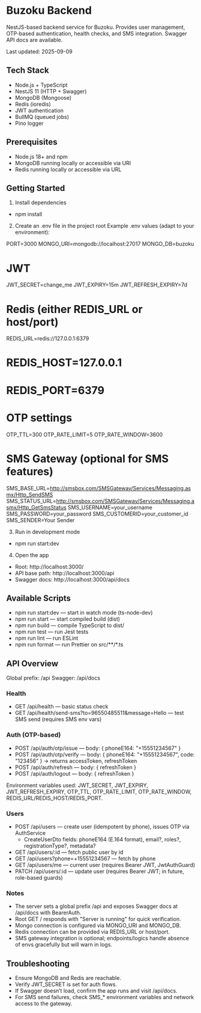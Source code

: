# Buzoku Backend

NestJS-based backend service for Buzoku. Provides user management, OTP-based authentication, health checks, and SMS integration. Swagger API docs are available.

Last updated: 2025-09-09

## Tech Stack
- Node.js + TypeScript
- NestJS 11 (HTTP + Swagger)
- MongoDB (Mongoose)
- Redis (ioredis)
- JWT authentication
- BullMQ (queued jobs)
- Pino logger

## Prerequisites
- Node.js 18+ and npm
- MongoDB running locally or accessible via URI
- Redis running locally or accessible via URL

## Getting Started
1) Install dependencies
- npm install

2) Create an .env file in the project root
Example .env values (adapt to your environment):

PORT=3000
MONGO_URI=mongodb://localhost:27017
MONGO_DB=buzoku

# JWT
JWT_SECRET=change_me
JWT_EXPIRY=15m
JWT_REFRESH_EXPIRY=7d

# Redis (either REDIS_URL or host/port)
REDIS_URL=redis://127.0.0.1:6379
# REDIS_HOST=127.0.0.1
# REDIS_PORT=6379

# OTP settings
OTP_TTL=300
OTP_RATE_LIMIT=5
OTP_RATE_WINDOW=3600

# SMS Gateway (optional for SMS features)
SMS_BASE_URL=http://smsbox.com/SMSGateway/Services/Messaging.asmx/Http_SendSMS
SMS_STATUS_URL=http://smsbox.com/SMSGateway/Services/Messaging.asmx/Http_GetSmsStatus
SMS_USERNAME=your_username
SMS_PASSWORD=your_password
SMS_CUSTOMERID=your_customer_id
SMS_SENDER=Your Sender

3) Run in development mode
- npm run start:dev

4) Open the app
- Root: http://localhost:3000/
- API base path: http://localhost:3000/api
- Swagger docs: http://localhost:3000/api/docs

## Available Scripts
- npm run start:dev — start in watch mode (ts-node-dev)
- npm run start — start compiled build (dist)
- npm run build — compile TypeScript to dist/
- npm run test — run Jest tests
- npm run lint — run ESLint
- npm run format — run Prettier on src/**/*.ts

## API Overview
Global prefix: /api
Swagger: /api/docs

### Health
- GET /api/health — basic status check
- GET /api/health/send-sms?to=96550485511&message=Hello — test SMS send (requires SMS env vars)

### Auth (OTP-based)
- POST /api/auth/otp/issue — body: { phoneE164: "+15551234567" }
- POST /api/auth/otp/verify — body: { phoneE164: "+15551234567", code: "123456" } → returns accessToken, refreshToken
- POST /api/auth/refresh — body: { refreshToken }
- POST /api/auth/logout — body: { refreshToken }

Environment variables used: JWT_SECRET, JWT_EXPIRY, JWT_REFRESH_EXPIRY, OTP_TTL, OTP_RATE_LIMIT, OTP_RATE_WINDOW, REDIS_URL/REDIS_HOST/REDIS_PORT.

### Users
- POST /api/users — create user (idempotent by phone), issues OTP via AuthService
  - CreateUserDto fields: phoneE164 (E.164 format), email?, roles?, registrationType?, metadata?
- GET /api/users/:id — fetch public user by id
- GET /api/users?phone=+15551234567 — fetch by phone
- GET /api/users/me — current user (requires Bearer JWT, JwtAuthGuard)
- PATCH /api/users/:id — update user (requires Bearer JWT; in future, role-based guards)

### Notes
- The server sets a global prefix /api and exposes Swagger docs at /api/docs with BearerAuth.
- Root GET / responds with "Server is running" for quick verification.
- Mongo connection is configured via MONGO_URI and MONGO_DB.
- Redis connection can be provided via REDIS_URL or host/port.
- SMS gateway integration is optional; endpoints/logics handle absence of envs gracefully but will warn in logs.

## Troubleshooting
- Ensure MongoDB and Redis are reachable.
- Verify JWT_SECRET is set for auth flows.
- If Swagger doesn’t load, confirm the app runs and visit /api/docs.
- For SMS send failures, check SMS_* environment variables and network access to the gateway.

